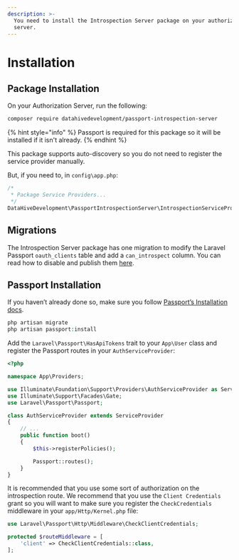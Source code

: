 ```yaml
---
description: >-
  You need to install the Introspection Server package on your authorization
  server.
---
```


# Installation

## Package Installation

On your Authorization Server, run the following:

```bash
composer require datahivedevelopment/passport-introspection-server
```

{% hint style="info" %}
 Passport is required for this package so it will be installed if it isn't already.
{% endhint %}

This package supports auto-discovery so you do not need to register the service provider manually.

But, if you need to, in `config\app.php`:

```php
/*
 * Package Service Providers...
 */
DataHiveDevelopment\PassportIntrospectionServer\IntrospectionServiceProvider::class,
```

## Migrations

The Introspection Server package has one migration to modify the Laravel Passport `oauth_clients` table and add a `can_introspect` column. You can read how to disable and publish them [here](configuration.md#migrations).

## Passport Installation

If you haven’t already done so, make sure you follow [Passport’s Installation docs](https://laravel.com/docs/7.x/passport#installation).

```php
php artisan migrate
php artisan passport:install
```

Add the `Laravel\Passport\HasApiTokens` trait to your `App\User` class and register the Passport routes in your `AuthServiceProvider`:

```php
<?php

namespace App\Providers;

use Illuminate\Foundation\Support\Providers\AuthServiceProvider as ServiceProvider;
use Illuminate\Support\Facades\Gate;
use Laravel\Passport\Passport;

class AuthServiceProvider extends ServiceProvider
{
    // ...
    public function boot()
    {
        $this->registerPolicies();

        Passport::routes();
    }
}
```

It is recommended that you use some sort of authorization on the introspection route. We recommend that you use the `Client Credentials` grant so you will want to make sure you register the `CheckCredentials` middleware in your `app/Http/Kernel.php` file:

```php
use Laravel\Passport\Http\Middleware\CheckClientCredentials;

protected $routeMiddleware = [
    'client' => CheckClientCredentials::class,
];
```

